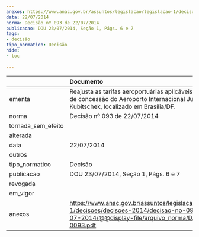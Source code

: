 ```yaml
---
anexos: https://www.anac.gov.br/assuntos/legislacao/legislacao-1/decisoes/decisoes-2014/decisao-no-093-de-22-07-2014/@@display-file/arquivo_norma/DA2014-0093.pdf
data: 22/07/2014
norma: Decisão nº 093 de 22/07/2014
publicacao: DOU 23/07/2014, Seção 1, Págs. 6 e 7
tags:
- decisão
tipo_normatico: Decisão
hide: 
- toc 
 
---
```


|                    | Documento                                                                                                                                                 |
|:-------------------|:----------------------------------------------------------------------------------------------------------------------------------------------------------|
| ementa             | Reajusta as tarifas aeroportuárias aplicáveis ao contrato de concessão do Aeroporto Internacional Juscelino Kubitschek, localizado em Brasília/DF.        |
| norma              | Decisão nº 093 de 22/07/2014                                                                                                                              |
| tornada_sem_efeito |                                                                                                                                                           |
| alterada           |                                                                                                                                                           |
| data               | 22/07/2014                                                                                                                                                |
| outros             |                                                                                                                                                           |
| tipo_normatico     | Decisão                                                                                                                                                   |
| publicacao         | DOU 23/07/2014, Seção 1, Págs. 6 e 7                                                                                                                      |
| revogada           |                                                                                                                                                           |
| em_vigor           |                                                                                                                                                           |
| anexos             | https://www.anac.gov.br/assuntos/legislacao/legislacao-1/decisoes/decisoes-2014/decisao-no-093-de-22-07-2014/@@display-file/arquivo_norma/DA2014-0093.pdf |